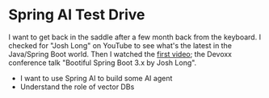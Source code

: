 # Spring AI Test Drive

I want to get back in the saddle after a few month back from the keyboard. I checked for "Josh Long" on YouTube to see what's the latest in the Java/Spring Boot world. Then I watched the [first video](https://www.youtube.com/watch?v=vY6d2SNYeY4); the Devoxx conference talk "Bootiful Spring Boot 3.x by Josh Long".

- I want to use Spring AI to build some AI agent
- Understand the role of vector DBs